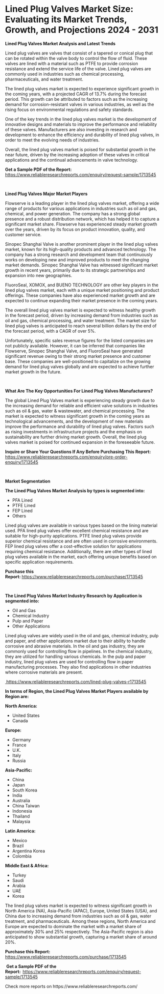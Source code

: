 <p><h1>Lined Plug Valves Market Size: Evaluating its Market Trends, Growth, and Projections 2024 - 2031</h1></p><p><strong>Lined Plug Valves Market Analysis and Latest Trends</strong></p>
<p><p>Lined plug valves are valves that consist of a tapered or conical plug that can be rotated within the valve body to control the flow of fluid. These valves are lined with a material such as PTFE to provide corrosion resistance and extend the service life of the valve. Lined plug valves are commonly used in industries such as chemical processing, pharmaceuticals, and water treatment.</p><p>The lined plug valves market is expected to experience significant growth in the coming years, with a projected CAGR of 13.7% during the forecast period. This growth can be attributed to factors such as the increasing demand for corrosion-resistant valves in various industries, as well as the rising focus on environmental regulations and safety standards.</p><p>One of the key trends in the lined plug valves market is the development of innovative designs and materials to improve the performance and reliability of these valves. Manufacturers are also investing in research and development to enhance the efficiency and durability of lined plug valves, in order to meet the evolving needs of industries.</p><p>Overall, the lined plug valves market is poised for substantial growth in the near future, driven by the increasing adoption of these valves in critical applications and the continual advancements in valve technology.</p></p>
<p><strong>Get a Sample PDF of the Report:&nbsp;</strong> <a href="https://www.reliableresearchreports.com/enquiry/request-sample/1713545">https://www.reliableresearchreports.com/enquiry/request-sample/1713545</a></p>
<p>&nbsp;</p>
<p><strong>Lined Plug Valves Major Market Players</strong></p>
<p><p>Flowserve is a leading player in the lined plug valves market, offering a wide range of products for various applications in industries such as oil and gas, chemical, and power generation. The company has a strong global presence and a robust distribution network, which has helped it to capture a significant market share. Flowserve has experienced steady market growth over the years, driven by its focus on product innovation, quality, and customer service.</p><p>Sinopec Shanghai Valve is another prominent player in the lined plug valves market, known for its high-quality products and advanced technology. The company has a strong research and development team that continuously works on developing new and improved products to meet the changing market demands. Sinopec Shanghai Valve has witnessed significant market growth in recent years, primarily due to its strategic partnerships and expansion into new geographies.</p><p>FluoroSeal, XOMOX, and BUENO TECHNOLOGY are other key players in the lined plug valves market, each with a unique market positioning and product offerings. These companies have also experienced market growth and are expected to continue expanding their market presence in the coming years.</p><p>The overall lined plug valves market is expected to witness healthy growth in the forecast period, driven by increasing demand from industries such as oil and gas, chemical processing, and water treatment. The market size for lined plug valves is anticipated to reach several billion dollars by the end of the forecast period, with a CAGR of over 5%.</p><p>Unfortunately, specific sales revenue figures for the listed companies are not publicly available. However, it can be inferred that companies like Flowserve, Sinopec Shanghai Valve, and FluoroSeal have generated significant revenue owing to their strong market presence and customer base. These companies are well-positioned to capitalize on the growing demand for lined plug valves globally and are expected to achieve further market growth in the future.</p></p>
<p>&nbsp;</p>
<p><strong>What Are The Key Opportunities For Lined Plug Valves Manufacturers?</strong></p>
<p><p>The global Lined Plug Valves market is experiencing steady growth due to the increasing demand for reliable and efficient valve solutions in industries such as oil & gas, water & wastewater, and chemical processing. The market is expected to witness significant growth in the coming years as technological advancements, and the development of new materials improve the performance and durability of lined plug valves. Factors such as rising investments in infrastructure projects and the emphasis on sustainability are further driving market growth. Overall, the lined plug valves market is poised for continued expansion in the foreseeable future.</p></p>
<p><strong>Inquire or Share Your Questions If Any Before Purchasing This Report:</strong> <a href="https://www.reliableresearchreports.com/enquiry/pre-order-enquiry/1713545">https://www.reliableresearchreports.com/enquiry/pre-order-enquiry/1713545</a></p>
<p>&nbsp;</p>
<p><strong>Market Segmentation</strong></p>
<p><strong>The Lined Plug Valves Market Analysis by types is segmented into:</strong></p>
<p><ul><li>PFA Lined</li><li>PTFE Lined</li><li>FEP Lined</li><li>Others</li></ul></p>
<p><p>Lined plug valves are available in various types based on the lining material used. PFA lined plug valves offer excellent chemical resistance and are suitable for high-purity applications. PTFE lined plug valves provide superior chemical resistance and are often used in corrosive environments. FEP lined plug valves offer a cost-effective solution for applications requiring chemical resistance. Additionally, there are other types of lined plug valves available in the market, each offering unique benefits based on specific application requirements.</p></p>
<p><strong>Purchase this Report:&nbsp;</strong><a href="https://www.reliableresearchreports.com/purchase/1713545">https://www.reliableresearchreports.com/purchase/1713545</a></p>
<p>&nbsp;</p>
<p><strong>The Lined Plug Valves Market Industry Research by Application is segmented into:</strong></p>
<p><ul><li>Oil and Gas</li><li>Chemical Industry</li><li>Pulp and Paper</li><li>Other Applications</li></ul></p>
<p><p>Lined plug valves are widely used in the oil and gas, chemical industry, pulp and paper, and other applications market due to their ability to handle corrosive and abrasive materials. In the oil and gas industry, they are commonly used for controlling flow in pipelines. In the chemical industry, they are utilized for handling various chemicals. In the pulp and paper industry, lined plug valves are used for controlling flow in paper manufacturing processes. They also find applications in other industries where corrosive materials are present.</p></p>
<p><a href="https://www.reliableresearchreports.com/lined-plug-valves-r1713545">&nbsp;https://www.reliableresearchreports.com/lined-plug-valves-r1713545</a></p>
<p><strong>In terms of Region, the Lined Plug Valves Market Players available by Region are:</strong></p>
<p>
    <p> <strong> North America: </strong>
        <ul>
            <li>United States</li>
            <li>Canada</li>
        </ul>
        </p> 
    <p> <strong> Europe: </strong>
        <ul>
            <li>Germany</li>
            <li>France</li>
            <li>U.K.</li>
            <li>Italy</li>
            <li>Russia</li>
        </ul>
        </p> 
    <p> <strong> Asia-Pacific: </strong>
        <ul>
            <li>China</li>
            <li>Japan</li>
            <li>South Korea</li>
            <li>India</li>
            <li>Australia</li>
            <li>China Taiwan</li>
            <li>Indonesia</li>
            <li>Thailand</li>
            <li>Malaysia</li>
        </ul>
        </p> 
    <p> <strong> Latin America: </strong>
        <ul>
            <li>Mexico</li>
            <li>Brazil</li>
            <li>Argentina Korea</li>
            <li>Colombia</li>
        </ul>
        </p> 
    <p> <strong> Middle East & Africa: </strong>
        <ul>
            <li>Turkey</li>
            <li>Saudi</li>
            <li>Arabia</li>
            <li>UAE</li>
            <li>Korea</li>
        </ul>
    </p>
    </p>
<p><p>The lined plug valves market is expected to witness significant growth in North America (NA), Asia-Pacific (APAC), Europe, United States (USA), and China due to increasing demand from industries such as oil & gas, water treatment, and pharmaceuticals. Among these regions, North America and Europe are expected to dominate the market with a market share of approximately 30% and 25% respectively. The Asia-Pacific region is also anticipated to show substantial growth, capturing a market share of around 20%.</p></p>
<p><strong>Purchase this Report: </strong><a href="https://www.reliableresearchreports.com/purchase/1713545">https://www.reliableresearchreports.com/purchase/1713545</a></p>
<p>&nbsp;<strong>Get a Sample PDF of the Report:&nbsp;&nbsp;</strong><a href="https://www.reliableresearchreports.com/enquiry/request-sample/1713545">https://www.reliableresearchreports.com/enquiry/request-sample/1713545</a></p>
<p><strong></strong></p>
<p>Check more reports on https://www.reliableresearchreports.com/</p>